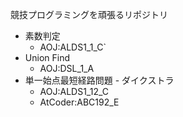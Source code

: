 競技プログラミングを頑張るリポジトリ

- 素数判定
  - AOJ:ALDS1_1_C`
- Union Find
  - AOJ:DSL_1_A
- 単一始点最短経路問題 - ダイクストラ
  - AOJ:ALDS1_12_C
  - AtCoder:ABC192_E
